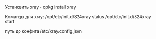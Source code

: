Установить xray -
opkg install xray

Команды для xray:
/opt/etc/init.d/S24xray status
/opt/etc/init.d/S24xray start



путь до конфига /etc/xray/config.json
